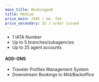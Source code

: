 ```yaml
---
main_title: Bookingpad
title: Medium
price_main: 250€ / mo. fee
price_secondary: 1€ / order issued
---
```

* 1 IATA Number
* Up to 5 branches/subagencies
* Up to 25 agent accounts

#### ADD-ONS

* Traveler Profiles Management System
* Downstream Bookings to Mid/Backoffice
